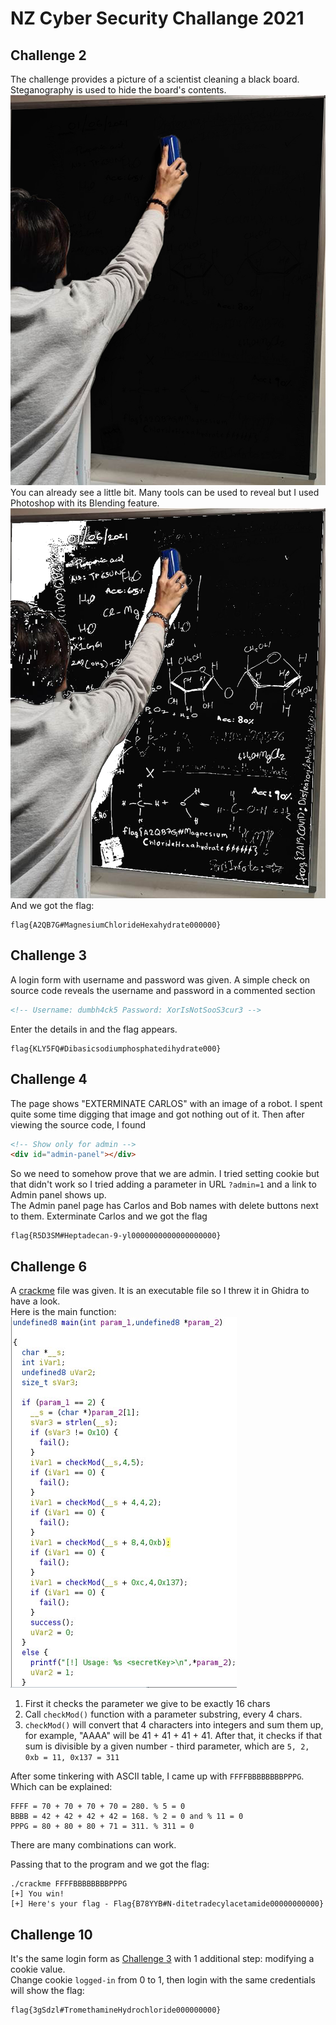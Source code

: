 # NZ Cyber Security Challange 2021

## Challenge 2
The challenge provides a picture of a scientist cleaning a black board. Steganography is used to hide the board's contents.<br/>
![Original image](chal2/Sunshine.jpg)
You can already see a little bit. Many tools can be used to reveal but I used Photoshop with its Blending feature.<br/>
![Modified image](chal2/Sunshine-unveiled.jpg)
And we got the flag:
```
flag{A2QB7G#MagnesiumChlorideHexahydrate000000}
```

## Challenge 3
A login form with username and password was given. A simple check on source code reveals the username and password in a commented section
```html
<!-- Username: dumbh4ck5 Password: XorIsNotSooS3cur3 -->
```
Enter the details in and the flag appears.
```
flag{KLY5FQ#Dibasicsodiumphosphatedihydrate000}
```

## Challenge 4
The page shows "EXTERMINATE CARLOS" with an image of a robot. I spent quite some time digging that image and got nothing out of it. Then after viewing the source code, I found
```html
<!-- Show only for admin -->
<div id="admin-panel"></div>
```
So we need to somehow prove that we are admin. I tried setting cookie but that didn't work so I tried adding a parameter in URL `?admin=1` and a link to Admin panel shows up.<br/>
The Admin panel page has Carlos and Bob names with delete buttons next to them. Exterminate Carlos and we got the flag
```
flag{R5D3SM#Heptadecan-9-yl0000000000000000000}
```

## Challenge 6
A [crackme](chal6/crackme) file was given. It is an executable file so I threw it in Ghidra to have a look.<br/>
Here is the main function:<br/>
![Ghidra main function](chal6/ghidra.jpg)
1. First it checks the parameter we give to be exactly 16 chars
2. Call `checkMod()` function with a parameter substring, every 4 chars.
3. `checkMod()` will convert that 4 characters into integers and sum them up, for example, "AAAA" will be 41 + 41 + 41 + 41. After that, it checks if that sum is divisible by a given number - third parameter, which are `5, 2, 0xb = 11, 0x137 = 311`

After some tinkering with ASCII table, I came up with `FFFFBBBBBBBBPPPG`. Which can be explained:
```
FFFF = 70 + 70 + 70 + 70 = 280. % 5 = 0
BBBB = 42 + 42 + 42 + 42 = 168. % 2 = 0 and % 11 = 0
PPPG = 80 + 80 + 80 + 71 = 311. % 311 = 0
```
There are many combinations can work.

Passing that to the program and we got the flag:
```
./crackme FFFFBBBBBBBBPPPG
[+] You win!
[+] Here's your flag - Flag{B78YYB#N-ditetradecylacetamide00000000000}
```

## Challenge 10
It's the same login form as [Challenge 3](#Challenge%203) with 1 additional step: modifying a cookie value.<br/>
Change cookie `logged-in` from 0 to 1, then login with the same credentials will show the flag:
```
flag{3gSdzl#TromethamineHydrochloride000000000}
```
